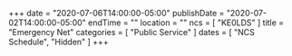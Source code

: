 +++
date = "2020-07-06T14:00:00-05:00"
publishDate = "2020-07-02T14:00:00-05:00"
endTime = ""
location = ""
ncs = [ "KE0LDS" ]
title = "Emergency Net"
categories = [ "Public Service" ]
dates = [ "NCS Schedule", "Hidden" ]
+++
